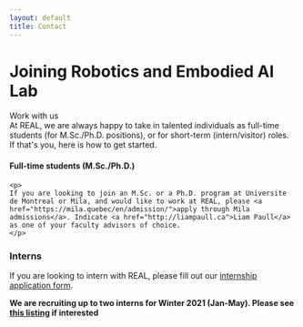 ```yaml
---
layout: default
title: Contact
---
```



<h1 class="display-4">Joining Robotics and Embodied AI Lab</h1>
               
<div class="card border-left-primary shadow h-100 py-2">
                <div class="card-body">
                  <div class="row no-gutters align-items-center">
                    <div class="col mr-2">
                      <div class="text-lg font-weight-bold text-primary mb-1">Work with us</div>
                      <div class="h4 mb-0">At REAL, we are always happy to take in talented individuals as full-time students (for M.Sc./Ph.D. positions), or for short-term (intern/visitor) roles. If that's you, here is how to get started.</div>
                    </div>
                  </div>
                </div>
</div>

<div class="card shadow mb-4 mt-4 border-left-success " >
<!-- Card Header - Dropdown -->
<div class="card-header py-3 d-flex flex-row align-items-center justify-content-between">
    <h4 class="m-0 font-weight-bold text-primary">Full-time students (M.Sc./Ph.D.)</h4>
</div>
<!-- Card Body -->
<div class="card-body">

    <p>
    If you are looking to join an M.Sc. or a Ph.D. program at Universite de Montreal or Mila, and would like to work at REAL, please <a href="https://mila.quebec/en/admission/">apply through Mila admissions</a>. Indicate <a href="http://liampaull.ca">Liam Paull</a> as one of your faculty advisors of choice.
    </p>
</div>
</div>



<div class="card shadow mb-4 border-left-warning ">
                <!-- Card Header - Dropdown -->
                <div class="card-header py-3 d-flex flex-row align-items-center justify-content-between">
                  <h3 class="m-0 font-weight-bold text-primary">Interns</h3>
                </div>
                <!-- Card Body -->
                <div class="card-body">
                  <p>
                  If you are looking to intern with REAL, please fill out our <a href="https://forms.gle/BB5csPfhZ7zUEEgg9">internship application form</a>.
                  </p>
                  <p>
                  <b>We are recruiting up to two interns for Winter 2021 (Jan-May). Please see <a href="/interns-winter-2021"> this listing</a> if interested</b>
                  </p>
                </div>
              </div>

